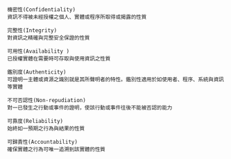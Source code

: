 #
```
機密性(Confidentiality)
資訊不得被未經授權之個人、實體或程序所取得或揭露的性質
```
```
完整性(Integrity)
對資訊之精確與完整安全保證的性質
```
```
可用性(Availability )
已授權實體在需要時可存取與使用資訊之性質
```
```
鑑別度(Authenticity)
可證明一主體或資源之識別就是其所聲明者的特性。鑑別性適用於如使用者、程序、系統與資訊等實體
```
```
不可否認性(Non-repudiation)
對一已發生之行動或事件的證明，使該行動或事件往後不能被否認的能力
```
```
可靠度(Reliability)
始終如一預期之行為與結果的性質
```
```
可歸責性(Accountability)
確保實體之行為可唯一追溯到該實體的性質
```
